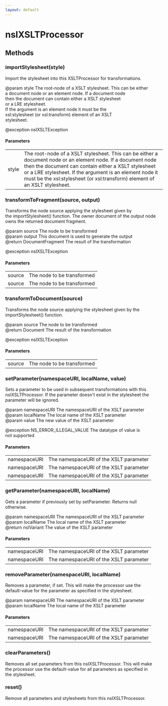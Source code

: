 ```yaml
---
layout: default
---
```


# nsIXSLTProcessor #

## Methods ##

### importStylesheet(style) ###
  
Import the stylesheet into this XSLTProcessor for transformations.  
  
@param style The root-node of a XSLT stylesheet. This can be either  
             a document node or an element node. If a document node  
             then the document can contain either a XSLT stylesheet  
             or a LRE stylesheet.  
             If the argument is an element node it must be the  
             xsl:stylesheet (or xsl:transform) element of an XSLT  
             stylesheet.  
  
@exception nsIXSLTException  
  

#### Parameters ####

<table>

<tr>
<td>style</td>
<td>The root-node of a XSLT stylesheet. This can be either  
             a document node or an element node. If a document node  
             then the document can contain either a XSLT stylesheet  
             or a LRE stylesheet.  
             If the argument is an element node it must be the  
             xsl:stylesheet (or xsl:transform) element of an XSLT  
             stylesheet.  
</td>
</tr>

</table>

### transformToFragment(source, output) ###
  
Transforms the node source applying the stylesheet given by  
the importStylesheet() function. The owner document of the output node  
owns the returned document fragment.  
  
@param source The node to be transformed  
@param output This document is used to generate the output  
@return DocumentFragment The result of the transformation  
  
@exception nsIXSLTException  
  

#### Parameters ####

<table>

<tr>
<td>source</td>
<td>The node to be transformed  
</td>
</tr>

<tr>
<td>source</td>
<td>The node to be transformed  
</td>
</tr>

</table>

### transformToDocument(source) ###
  
Transforms the node source applying the stylesheet given by the  
importStylesheet() function.  
  
@param source The node to be transformed  
@return Document The result of the transformation  
  
@exception nsIXSLTException  
  

#### Parameters ####

<table>

<tr>
<td>source</td>
<td>The node to be transformed  
</td>
</tr>

</table>

### setParameter(namespaceURI, localName, value) ###
  
Sets a parameter to be used in subsequent transformations with this  
nsIXSLTProcessor. If the parameter doesn't exist in the stylesheet the  
parameter will be ignored.  
  
@param namespaceURI The namespaceURI of the XSLT parameter  
@param localName    The local name of the XSLT parameter  
@param value        The new value of the XSLT parameter  
  
@exception NS_ERROR_ILLEGAL_VALUE The datatype of value is  
                                  not supported  
  

#### Parameters ####

<table>

<tr>
<td>namespaceURI</td>
<td>The namespaceURI of the XSLT parameter  
</td>
</tr>

<tr>
<td>namespaceURI</td>
<td>The namespaceURI of the XSLT parameter  
</td>
</tr>

<tr>
<td>namespaceURI</td>
<td>The namespaceURI of the XSLT parameter  
</td>
</tr>

</table>

### getParameter(namespaceURI, localName) ###
  
Gets a parameter if previously set by setParameter. Returns null  
otherwise.  
  
@param namespaceURI The namespaceURI of the XSLT parameter  
@param localName    The local name of the XSLT parameter  
@return nsIVariant  The value of the XSLT parameter  
  

#### Parameters ####

<table>

<tr>
<td>namespaceURI</td>
<td>The namespaceURI of the XSLT parameter  
</td>
</tr>

<tr>
<td>namespaceURI</td>
<td>The namespaceURI of the XSLT parameter  
</td>
</tr>

</table>

### removeParameter(namespaceURI, localName) ###
  
Removes a parameter, if set. This will make the processor use the  
default-value for the parameter as specified in the stylesheet.  
  
@param namespaceURI The namespaceURI of the XSLT parameter  
@param localName    The local name of the XSLT parameter  
  

#### Parameters ####

<table>

<tr>
<td>namespaceURI</td>
<td>The namespaceURI of the XSLT parameter  
</td>
</tr>

<tr>
<td>namespaceURI</td>
<td>The namespaceURI of the XSLT parameter  
</td>
</tr>

</table>

### clearParameters() ###
  
Removes all set parameters from this nsIXSLTProcessor. This will make  
the processor use the default-value for all parameters as specified in  
the stylesheet.  
  

### reset() ###
  
Remove all parameters and stylesheets from this nsIXSLTProcessor.  
  
